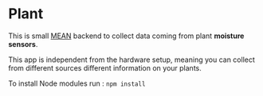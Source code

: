 # Plant

This is small [MEAN](http://meanjs.org/) backend to collect data coming from plant **moisture sensors**.

This app is independent from the hardware setup, meaning you can collect from different sources different information on your plants.

To install Node modules run : 
`npm install` 
